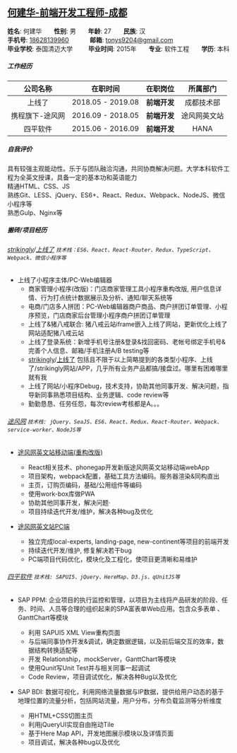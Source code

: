 ## [何建华-前端开发工程师-成都](https://github.com/TonyHey/tony-cv)

**姓名**: 何建华&nbsp;&nbsp;&nbsp;&nbsp;&nbsp;&nbsp;
**性别**: 男&nbsp;&nbsp;&nbsp;&nbsp;&nbsp;&nbsp;
**年龄**: 27&nbsp;&nbsp;&nbsp;&nbsp;&nbsp;&nbsp;
**民族**: 汉<br/>
**手机号**: <a href="tel:18628139960">18628139960</a>&nbsp;&nbsp;&nbsp;&nbsp;&nbsp;&nbsp;&nbsp;&nbsp;&nbsp;&nbsp;&nbsp;
**邮箱**: tonys9204@gmail.com<br/>
**毕业学校**: 泰国清迈大学&nbsp;&nbsp;&nbsp;&nbsp;&nbsp;&nbsp;&nbsp;&nbsp;
**毕业时间**: 2015年&nbsp;&nbsp;&nbsp;&nbsp;&nbsp;&nbsp;
**专业**: 软件工程&nbsp;&nbsp;&nbsp;&nbsp;&nbsp;&nbsp;
**学历**: 本科

##### 工作经历
| 公司名称 | 在职时间 | 在职岗位 | 所属部门 |
| :-: | :-: | :-: | :-: |
| 上线了 | 2018.05 - 2019.08 | **前端开发** | 成都技术部 |
| 携程旗下-途风网 | 2016.09 - 2018.05 | **前端开发** | 途风网英文站 |
| 四平软件 | 2015.06 - 2016.09 | **前端开发** | HANA |

##### 自我评价
具有较强主观能动性。乐于与团队融洽沟通，共同协商解决问题。大学本科软件工程为全英文授课，具备一定的基本功和英语能力<br/>
精通HTML、CSS、JS<br/>
熟练Git、LESS、jQuery、ES6+、React、Redux、Webpack、NodeJS、微信小程序等<br/>
熟悉Gulp、Nginx等

##### 搬砖/项目经历
###### [strikingly](https://www.strikingly.com)/[上线了](https://www.sxl.cn) `技术栈：ES6、React、React-Router、Redux、TypeScript、Webpack、微信小程序等`
  * 上线了小程序主体/PC-Web编辑器<br/>
    * 商家管理小程序(改版)：门店商家管理工具小程序重构改版, 用户信息详情、行为打点统计数据展示及分析、通知/聊天系统等
    * 电商/门店多人拼团：PC-Web编辑器商户商品、商户拼团订单管理、小程序预览，门店商家后台管理小程序商户拼团订单管理
    * 上线了&猪八戒联合: 猪八戒云站iframe嵌入上线了网站，更新优化上线了网站适配猪八戒云站
    * 上线了登录系统：新增手机号注册&登录&找回密码、老帐号绑定手机号&完善个人信息、邮箱/手机注册A/B testing等
    * [strikingly](https://www.strikingly.com)/[上线了](https://www.sxl.cn) 包括且不限于以上简略提到的各类型小程序、上线了/strikingly网站/APP，几乎所有业务产品都搞/接盘过。哪里有困难哪里就有我
    * 上线了网站/小程序Debug，技术支持，协助其他同事开发、解决问题，指导新同事熟悉项目结构、业务逻辑、code review等
    * 勤勤恳恳、任劳任怨，每次review考核都是A。。。

###### [途风网](https://cn.toursforfun.com) `技术栈: jQuery、SeaJS、ES6、React、Redux、React-Router、Webpack、service-worker、NodeJS等`
  * [途风网英文站移动端(重构改版)](https://m.tours4fun.com)<br/>
    * React相关技术、phonegap开发新版途风网英文站移动端webApp
    * 项目架构，webpack配置，基础工具方法编码。服务器渲染&同构直出
    * 主页，订购页编码，基础/公用组件等编码
    * 使用work-box库做PWA
    * 协助其他同事开发，解决问题·
    * 项目持续迭代开发/维护，解决各种bug及优化

  * [途风网英文站PC端](https://www.tours4fun.com)<br/>
    * 独立完成local-experts, landing-page, new-continent等项目的前端开发
    * 持续迭代开发/维护, 修复解决若干bug
    * PC端项目代码优化，模块化及工程化，使项目更清晰和易维护

###### [四平软件](http://www.sipingsoft.com) `技术栈: SAPUI5、jQuery、HereMap、D3.js、qUnitJS等`
  * SAP PPM: 企业项目的执行监控和管理，以项目为主线将产品研发的阶段、任务、时间、人员等合理的组织起来的SPA富表单Web应用。包含众多表单 、GanttChart等模块
    * 利用 SAPUI5 XML View重构页面
    * 与后端同事协作开发&调试，确定数据逻辑，以及前后端交互的效率，数据结构转换适配等
    * 开发 Relationship，mockServer，GanttChart等模块
    * 使用Qunit写Unit Test并与相关同事一起调试
    * Code Review，项目调试优化，解决各种Bug以及优化

  * SAP BDI: 数据可视化，利用网络流量数据与IP数据，提供给用户动态的基于地理位置的流量分析，包括网站流量，用户分布，分布负载监测等分析维度
    * 用HTML+CSS切图主页
    * 利用jQueryUI实现自由拖动Tile
    * 基于Here Map API，开发地图展示模块以及详情页面
    * 项目调试，解决各种bug以及优化
